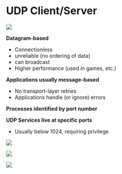 # UDP Client/Server

![](../.gitbook/assets/udp1.PNG)

**Datagram-based** 

* Connectionless
* unreliable \(no ordering of data\)
* can broadcast 
* Higher performance \(used in games, etc.\)

**Applications usually message-based** 

* No transport-layer retries 
* Applications handle \(or ignore\) errors 

**Processes identified by port number** 

**UDP Services live at specific ports** 

* Usually below 1024, requiring privilege

![](../.gitbook/assets/tcpvudp.PNG)

![](../.gitbook/assets/udp22.PNG)

![](../.gitbook/assets/udp33.PNG)

